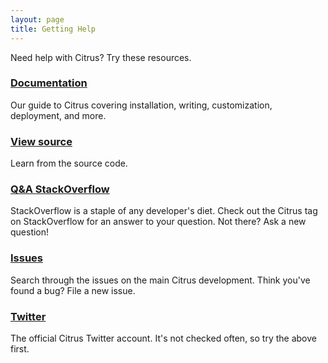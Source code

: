 ```yaml
---
layout: page
title: Getting Help
---
```


Need help with Citrus? Try these resources.

### [Documentation](/docs/home/)

Our guide to Citrus covering installation, writing, customization, deployment, and more.

### [View source](https://github.com/christophd/citrus)

Learn from the source code.

### [Q&A StackOverflow](https://stackoverflow.com/questions/tagged/citrus-framework)

StackOverflow is a staple of any developer's diet. Check out the Citrus tag
on StackOverflow for an answer to your question. Not there? Ask a new
question!

### [Issues](https://github.com/christophd/citrus/issues)

Search through the issues on the main Citrus development. Think you've
found a bug? File a new issue.

### [Twitter](https://twitter.com/citrus_test)

The official Citrus Twitter account. It's not checked often, so try the
above first.
